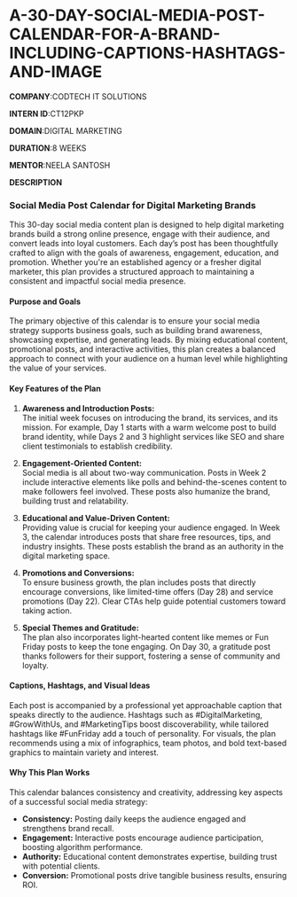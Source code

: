 # A-30-DAY-SOCIAL-MEDIA-POST-CALENDAR-FOR-A-BRAND-INCLUDING-CAPTIONS-HASHTAGS-AND-IMAGE

**COMPANY**:CODTECH IT SOLUTIONS

**INTERN ID**:CT12PKP

**DOMAIN**:DIGITAL MARKETING

**DURATION**:8 WEEKS

**MENTOR**:NEELA SANTOSH

**DESCRIPTION**
### **Social Media Post Calendar for Digital Marketing Brands**

This 30-day social media content plan is designed to help digital marketing brands build a strong online presence, engage with their audience, and convert leads into loyal customers. Each day’s post has been thoughtfully crafted to align with the goals of awareness, engagement, education, and promotion. Whether you're an established agency or a fresher digital marketer, this plan provides a structured approach to maintaining a consistent and impactful social media presence.

#### **Purpose and Goals**  
The primary objective of this calendar is to ensure your social media strategy supports business goals, such as building brand awareness, showcasing expertise, and generating leads. By mixing educational content, promotional posts, and interactive activities, this plan creates a balanced approach to connect with your audience on a human level while highlighting the value of your services.

#### **Key Features of the Plan**  
1. **Awareness and Introduction Posts:**  
   The initial week focuses on introducing the brand, its services, and its mission. For example, Day 1 starts with a warm welcome post to build brand identity, while Days 2 and 3 highlight services like SEO and share client testimonials to establish credibility.

2. **Engagement-Oriented Content:**  
   Social media is all about two-way communication. Posts in Week 2 include interactive elements like polls and behind-the-scenes content to make followers feel involved. These posts also humanize the brand, building trust and relatability.

3. **Educational and Value-Driven Content:**  
   Providing value is crucial for keeping your audience engaged. In Week 3, the calendar introduces posts that share free resources, tips, and industry insights. These posts establish the brand as an authority in the digital marketing space.

4. **Promotions and Conversions:**  
   To ensure business growth, the plan includes posts that directly encourage conversions, like limited-time offers (Day 28) and service promotions (Day 22). Clear CTAs help guide potential customers toward taking action.

5. **Special Themes and Gratitude:**  
   The plan also incorporates light-hearted content like memes or Fun Friday posts to keep the tone engaging. On Day 30, a gratitude post thanks followers for their support, fostering a sense of community and loyalty.

#### **Captions, Hashtags, and Visual Ideas**  
Each post is accompanied by a professional yet approachable caption that speaks directly to the audience. Hashtags such as #DigitalMarketing, #GrowWithUs, and #MarketingTips boost discoverability, while tailored hashtags like #FunFriday add a touch of personality. For visuals, the plan recommends using a mix of infographics, team photos, and bold text-based graphics to maintain variety and interest.

#### **Why This Plan Works**  
This calendar balances consistency and creativity, addressing key aspects of a successful social media strategy:  
- **Consistency:** Posting daily keeps the audience engaged and strengthens brand recall.  
- **Engagement:** Interactive posts encourage audience participation, boosting algorithm performance.  
- **Authority:** Educational content demonstrates expertise, building trust with potential clients.  
- **Conversion:** Promotional posts drive tangible business results, ensuring ROI.
